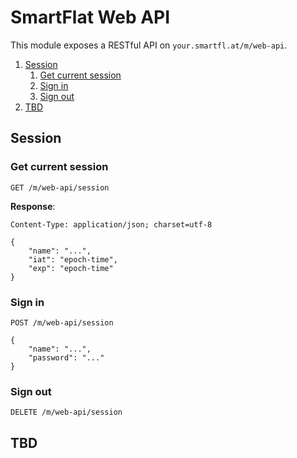 # SmartFlat Web API

This module exposes a RESTful API on `your.smartfl.at/m/web-api`.

<!-- TOC depthFrom:2 depthTo:6 withLinks:1 updateOnSave:1 orderedList:1 -->

1. [Session](#session)
	1. [Get current session](#get-current-session)
	2. [Sign in](#sign-in)
	3. [Sign out](#sign-out)
2. [TBD](#tbd)

<!-- /TOC -->

## Session

### Get current session

```http
GET /m/web-api/session
```

**Response**:

```http
Content-Type: application/json; charset=utf-8

{
	"name": "...",
	"iat": "epoch-time",
	"exp": "epoch-time"
}
```

### Sign in

```http
POST /m/web-api/session

{
	"name": "...",
	"password": "..."
}
```

### Sign out

```http
DELETE /m/web-api/session
```

## TBD
